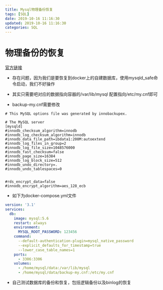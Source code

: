 ```yaml
---
title: Mysql物理备份恢复
tags: [SQL]
date: 2019-10-16 11:16:30
updated: 2019-10-16 11:16:30
categories: SQL
---
```


# 物理备份的恢复
[官方链接](https://help.aliyun.com/knowledge_detail/41817.html?spm=5176.10695662.1996646101.searchclickresult.4aca2e25JZhG1n&aly_as=OF-4wSKB)

- 存在问题，因为我们是要恢复到docker上的自建数据库，使用mysqld_safe命令启动，我们不好操作

- 其实只需要吧对应的数据指向容器的/var/lib/mysql 配置指向/etc/my.cnf即可

- backup-my.cnf需要修改

```properties
# This MySQL options file was generated by innobackupex.

# The MySQL server
[mysqld]
#innodb_checksum_algorithm=innodb
#innodb_log_checksum_algorithm=innodb
#innodb_data_file_path=ibdata1:200M:autoextend
#innodb_log_files_in_group=2
#innodb_log_file_size=1048576000
#innodb_fast_checksum=false
#innodb_page_size=16384
#innodb_log_block_size=512
#innodb_undo_directory=.
#innodb_undo_tablespaces=0


#rds_encrypt_data=false
#innodb_encrypt_algorithm=aes_128_ecb
```

- 如下为docker-compose.yml文件

```yaml
version: '3.1'
services:
  db:
    image: mysql:5.6
    restart: always
    environment:
      MYSQL_ROOT_PASSWORD: 123456
    command:
      --default-authentication-plugin=mysql_native_password
      --explicit_defaults_for_timestamp=true
      --lower_case_table_names=1
    ports:
      - 3306:3306
    volumes:
      - /home/mysql/data:/var/lib/mysql
      - /home/mysql/data/backup-my.cnf:/etc/my.cnf
```

- 自己测试数据库的备份和恢复，包括逻辑备份以及binlog的恢复